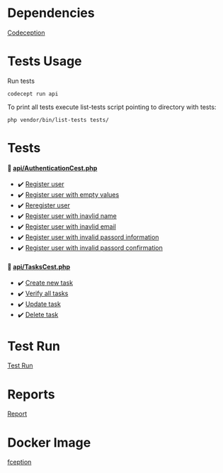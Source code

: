 # Dependencies
[Codeception](https://hub.docker.com/r/codeception/codeception)


# Tests Usage

Run tests
```
codecept run api
```

To print all tests execute list-tests script pointing to directory with tests:
```
php vendor/bin/list-tests tests/
```


# Tests

#### 📎 [api/AuthenticationCest.php](git@github.com:xsery/codeception.git/api/AuthenticationCest.php)
  - ✔️  [Register user](git@github.com:xsery/codeception.git/api/AuthenticationCest.php#L10) 
  - ✔️  [Register user with empty values](git@github.com:xsery/codeception.git/api/AuthenticationCest.php#L31) 
  - ✔️  [Reregister user](git@github.com:xsery/codeception.git/api/AuthenticationCest.php#L57) 
  - ✔️  [Register user with inavlid name](git@github.com:xsery/codeception.git/api/AuthenticationCest.php#L71) 
  - ✔️  [Register user with inavlid email](git@github.com:xsery/codeception.git/api/AuthenticationCest.php#L90) 
  - ✔️  [Register user with invalid passord information](git@github.com:xsery/codeception.git/api/AuthenticationCest.php#L109) 
  - ✔️  [Register user with invalid passord confirmation](git@github.com:xsery/codeception.git/api/AuthenticationCest.php#L128) 

#### 📎 [api/TasksCest.php](git@github.com:xsery/codeception.git/api/TasksCest.php)
  - ✔️  [Create new task](git@github.com:xsery/codeception.git/api/TasksCest.php#L16) 
  - ✔️  [Verify all tasks](git@github.com:xsery/codeception.git/api/TasksCest.php#L44) 
  - ✔️  [Update task](git@github.com:xsery/codeception.git/api/TasksCest.php#L54) 
  - ✔️  [Delete task](git@github.com:xsery/codeception.git/api/TasksCest.php#L77) 

# Test Run
[Test Run](https://app.testomat.io/projects/luna-ae954/runs/2bfa682d/report)

# Reports
[Report](https://app.testomat.io/projects/luna-ae954/runs/2bfa682d/report)

# Docker Image
[fception](https://hub.docker.com/r/xsery/fception)